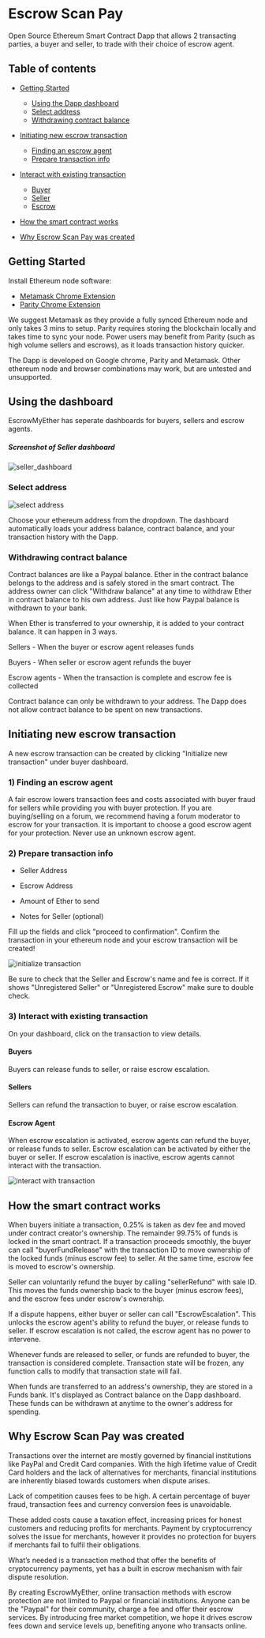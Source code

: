 # Escrow Scan Pay
Open Source Ethereum Smart Contract Dapp that allows 2 transacting parties, a buyer and seller, to trade with their choice of escrow agent.


## Table of contents
* [Getting Started](https://github.com/scanpayasia/scanpayasia.github.io#getting-started)
    * [Using the Dapp dashboard](https://github.com/scanpayasia/scanpayasia.github.io#using-the-dashboard)
    * [Select address](https://github.com/scanpayasia/scanpayasia.github.io#select-address)
    * [Withdrawing contract balance](https://github.com/scanpayasia/scanpayasia.github.io#withdrawing-contract-balance)

* [Initiating new escrow transaction](https://github.com/scanpayasia/scanpayasia.github.io#initiating-new-escrow-transaction)
    * [Finding an escrow agent](https://github.com/scanpayasia/scanpayasia.github.io#1-finding-an-escrow-agent)
    * [Prepare transaction info](https://github.com/scanpayasia/scanpayasia.github.io#2-prepare-transaction-info)
    
* [Interact with existing transaction](https://github.com/scanpayasia/scanpayasia.github.io#3-interact-with-existing-transaction)
    * [Buyer](https://github.com/scanpayasia/scanpayasia.github.io#buyers)
    * [Seller](https://github.com/scanpayasia/scanpayasia.github.io#sellers)
    * [Escrow](https://github.com/scanpayasia/scanpayasia.github.io#escrow-agent)

* [How the smart contract works](https://github.com/scanpayasia/scanpayasia.github.io#how-the-smart-contract-works)
* [Why Escrow Scan Pay was created](https://github.com/scanpayasia/scanpayasia.github.io#why-escrowmyether-was-created)


## Getting Started

Install Ethereum node software:

- [Metamask Chrome Extension](https://metamask.io/)
- [Parity Chrome Extension](https://chrome.google.com/webstore/detail/parity-ethereum-integrati/himekenlppkgeaoeddcliojfddemadig)

We suggest Metamask as they provide a fully synced Ethereum node and only takes 3 mins to setup. Parity requires storing the blockchain locally and takes time to sync your node. Power users may benefit from Parity (such as high volume sellers and escrows), as it loads transaction history quicker.

The Dapp is developed on Google chrome, Parity and Metamask. Other ethereum node and browser combinations may work, but are untested and unsupported.



## Using the dashboard

EscrowMyEther has seperate dashboards for buyers, sellers and escrow agents. 

##### Screenshot of Seller dashboard

![seller_dashboard](https://user-images.githubusercontent.com/24837709/31041944-3efd3520-a5d0-11e7-8f3c-ff5387f6d2b7.jpg)


### Select address

![select address](https://user-images.githubusercontent.com/24837709/30322994-0dace67c-97ee-11e7-92cf-2623f582a3ff.jpg)

Choose your ethereum address from the dropdown. The dashboard automatically loads your address balance, contract balance, and your transaction history with the Dapp.

### Withdrawing contract balance

Contract balances are like a Paypal balance. Ether in the contract balance belongs to the address and is safely stored in the smart contract.
The address owner can click "Withdraw balance" at any time to withdraw Ether in contract balance to his own address. Just like how Paypal balance is withdrawn to your bank.

When Ether is transferred to your ownership, it is added to your contract balance. It can happen in 3 ways.

Sellers - When the buyer or escrow agent releases funds

Buyers - When seller or escrow agent refunds the buyer

Escrow agents - When the transaction is complete and escrow fee is collected

Contract balance can only be withdrawn to your address. The Dapp does not allow contract balance to be spent on new transactions.


## Initiating new escrow transaction

A new escrow transaction can be created by clicking "Initialize new transaction" under buyer dashboard. 

### 1) Finding an escrow agent

A fair escrow lowers transaction fees and costs associated with buyer fraud for sellers while providing you with buyer protection. If you are buying/selling on a forum, we recommend having a forum moderator to escrow for your transaction. It is important to choose a good escrow agent for your protection. Never use an unknown escrow agent.

### 2) Prepare transaction info

- Seller Address

- Escrow Address

- Amount of Ether to send

- Notes for Seller (optional)

Fill up the fields and click "proceed to confirmation". Confirm the transaction in your ethereum node and your escrow transaction will be created!

![initialize transaction](https://user-images.githubusercontent.com/24837709/31051404-cfbd440a-a699-11e7-9c97-0f9134f3cdaf.jpg)


Be sure to check that the Seller and Escrow's name and fee is correct. If it shows "Unregistered Seller" or "Unregistered Escrow" make sure to double check.


### 3) Interact with existing transaction
On your dashboard, click on the transaction to view details.

#### Buyers
Buyers can release funds to seller, or raise escrow escalation.

#### Sellers
Sellers can refund the transaction to buyer, or raise escrow escalation.

#### Escrow Agent
When escrow escalation is activated, escrow agents can refund the buyer, or release funds to seller. Escrow escalation can be activated by either the buyer or seller. If escrow escalation is inactive, escrow agents cannot interact with the transaction.

![interact with transaction](https://user-images.githubusercontent.com/24837709/31041943-3ef37698-a5d0-11e7-87bc-f15ca9d95e04.jpg)


## How the smart contract works

When buyers initiate a transaction, 0.25% is taken as dev fee and moved under contract creator's ownership. The remainder 99.75% of funds is locked in the smart contract. If a transaction proceeds smoothly, the buyer can call "buyerFundRelease" with the transaction ID to move ownership of the locked funds (minus escrow fee) to seller. At the same time, escrow fee is moved to escrow's ownership.


Seller can voluntarily refund the buyer by calling "sellerRefund" with sale ID. This moves the funds ownership back to the buyer (minus escrow fees), and the escrow fees under escrow's ownership.


If a dispute happens, either buyer or seller can call "EscrowEscalation". This unlocks the escrow agent's ability to refund the buyer, or release funds to seller. If escrow escalation is not called, the escrow agent has no power to intervene.


Whenever funds are released to seller, or funds are refunded to buyer, the transaction is considered complete. Transaction state will be frozen, any function calls to modify that transaction state will fail.


When funds are transferred to an address's ownership, they are stored in a Funds bank. It's displayed as Contract balance on the Dapp dashboard. These funds can be withdrawn at anytime to the owner's address for spending.


## Why Escrow Scan Pay was created

Transactions over the internet are mostly governed by financial institutions like PayPal and Credit Card companies. With the high lifetime value of Credit Card holders and the lack of alternatives for merchants, financial institutions are inherently biased towards customers when dispute arises.

Lack of competition causes fees to be high. A certain percentage of buyer fraud, transaction fees and currency conversion fees is unavoidable.

These added costs cause a taxation effect, increasing prices for honest customers and reducing profits for merchants. Payment by cryptocurrency solves the issue for merchants, however it provides no protection for buyers if merchants fail to fulfil their obligations. 
    
What’s needed is a transaction method that offer the benefits of cryptocurrency payments, yet has a built in escrow mechanism with fair dispute resolution. 

By creating EscrowMyEther, online transaction methods with escrow protection are not limited to Paypal or financial institutions. Anyone can be the "Paypal" for their community, charge a fee and offer their escrow services. By introducing free market competition, we hope it drives escrow fees down and service levels up, benefiting anyone who transacts online.
